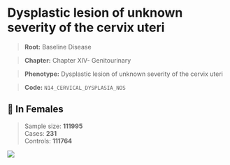 # Dysplastic lesion of unknown severity of the cervix uteri

> **Root:** Baseline Disease  

> **Chapter:** Chapter XIV- Genitourinary  

> **Phenotype:** Dysplastic lesion of unknown severity of the cervix uteri  

> **Code:** `N14_CERVICAL_DYSPLASIA_NOS`

## 👩 In Females  
> Sample size: **111995**  
> Cases: **231**  
> Controls: **111764**
<img src="/Disease/Figures/ALL/Baseline/N14_CERVICAL_DYSPLASIA_NOS.png"/>
<CsvTable src="/Disease_Data/ALL/Baseline/LG_N14_CERVICAL_DYSPLASIA_NOS.csv" label="🔍 View full results" />
